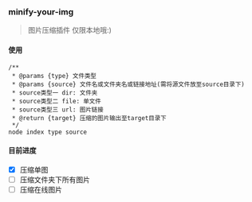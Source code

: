 ### minify-your-img
> 图片压缩插件 仅限本地哦:)

#### 使用
```
/**
 * @params {type} 文件类型
 * @params {source} 文件名或文件夹名或链接地址(需将源文件放至source目录下)
 * source类型一 dir: 文件夹
 * source类型二 file: 单文件
 * source类型三 url: 图片链接
 * @return {target} 压缩的图片输出至target目录下
 */
node index type source
```

#### 目前进度
- [x] 压缩单图
- [ ] 压缩文件夹下所有图片
- [ ] 压缩在线图片
